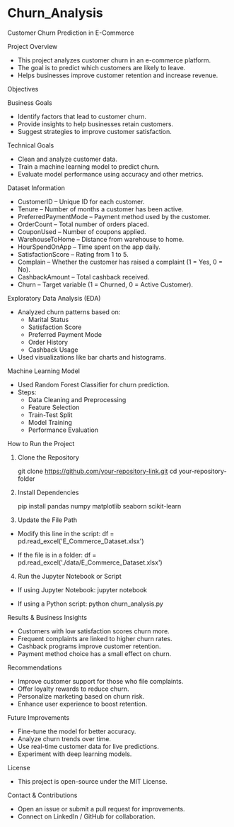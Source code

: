 # Churn_Analysis

Customer Churn Prediction in E-Commerce

Project Overview

* This project analyzes customer churn in an e-commerce platform.
* The goal is to predict which customers are likely to leave.
* Helps businesses improve customer retention and increase revenue.

Objectives

Business Goals

  * Identify factors that lead to customer churn.
  * Provide insights to help businesses retain customers.
  * Suggest strategies to improve customer satisfaction.

Technical Goals

  * Clean and analyze customer data.
  * Train a machine learning model to predict churn.
  * Evaluate model performance using accuracy and other metrics.

Dataset Information

  * CustomerID – Unique ID for each customer.
  * Tenure – Number of months a customer has been active.
  * PreferredPaymentMode – Payment method used by the customer.
  * OrderCount – Total number of orders placed.
  * CouponUsed – Number of coupons applied.
  * WarehouseToHome – Distance from warehouse to home.
  * HourSpendOnApp – Time spent on the app daily.
  * SatisfactionScore – Rating from 1 to 5.
  * Complain – Whether the customer has raised a complaint (1 = Yes, 0 = No).
  * CashbackAmount – Total cashback received.
  * Churn – Target variable (1 = Churned, 0 = Active Customer).

Exploratory Data Analysis (EDA)

* Analyzed churn patterns based on:
  - Marital Status
  - Satisfaction Score
  - Preferred Payment Mode
  - Order History
  - Cashback Usage
* Used visualizations like bar charts and histograms.

Machine Learning Model

* Used Random Forest Classifier for churn prediction.
* Steps:
  - Data Cleaning and Preprocessing
  - Feature Selection
  - Train-Test Split
  - Model Training
  - Performance Evaluation

How to Run the Project

1. Clone the Repository

   git clone https://github.com/your-repository-link.git
   cd your-repository-folder

3. Install Dependencies

   pip install pandas numpy matplotlib seaborn scikit-learn

3. Update the File Path

  * Modify this line in the script:
    df = pd.read_excel('E_Commerce_Dataset.xlsx')

  * If the file is in a folder:
    df = pd.read_excel('./data/E_Commerce_Dataset.xlsx')

4. Run the Jupyter Notebook or Script

  * If using Jupyter Notebook:
    jupyter notebook

  * If using a Python script:
    python churn_analysis.py

Results & Business Insights

* Customers with low satisfaction scores churn more.
* Frequent complaints are linked to higher churn rates.
* Cashback programs improve customer retention.
* Payment method choice has a small effect on churn.

Recommendations

* Improve customer support for those who file complaints.
* Offer loyalty rewards to reduce churn.
* Personalize marketing based on churn risk.
* Enhance user experience to boost retention.

Future Improvements

* Fine-tune the model for better accuracy.
* Analyze churn trends over time.
* Use real-time customer data for live predictions.
* Experiment with deep learning models.

License

* This project is open-source under the MIT License.

Contact & Contributions

* Open an issue or submit a pull request for improvements.
* Connect on LinkedIn / GitHub for collaboration.
